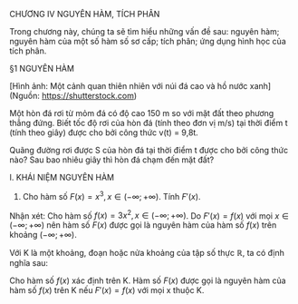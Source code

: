 CHƯƠNG IV NGUYÊN HÀM, TÍCH PHÂN

Trong chương này, chúng ta sẽ tìm hiểu những vấn đề sau: nguyên hàm; nguyên hàm của một số hàm số sơ cấp; tích phân; ứng dụng hình học của tích phân.

§1 NGUYÊN HÀM

[Hình ảnh: Một cảnh quan thiên nhiên với núi đá cao và hồ nước xanh]
(Nguồn: https://shutterstock.com)

Một hòn đá rơi từ mỏm đá có độ cao 150 m so với mặt đất theo phương thẳng đứng. Biết tốc độ rơi của hòn đá (tính theo đơn vị m/s) tại thời điểm t (tính theo giây) được cho bởi công thức v(t) = 9,8t.

Quãng đường rơi được S của hòn đá tại thời điểm t được cho bởi công thức nào? Sau bao nhiêu giây thì hòn đá chạm đến mặt đất?

I. KHÁI NIỆM NGUYÊN HÀM

1. Cho hàm số $F(x) = x^3, x \in (- \infty; + \infty)$. Tính $F'(x)$.

Nhận xét: Cho hàm số $f(x) = 3x^2, x \in (- \infty; + \infty)$. Do $F'(x) = f(x)$ với mọi $x \in (- \infty; + \infty)$ nên hàm số $F(x)$ được gọi là nguyên hàm của hàm số $f(x)$ trên khoảng $(- \infty; + \infty)$.

Với K là một khoảng, đoạn hoặc nửa khoảng của tập số thực $\mathbb{R}$, ta có định nghĩa sau:

Cho hàm số $f(x)$ xác định trên K. Hàm số $F(x)$ được gọi là nguyên hàm của hàm số $f(x)$ trên K nếu $F'(x) = f(x)$ với mọi x thuộc K.